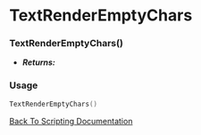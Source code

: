 # TextRenderEmptyChars

### TextRenderEmptyChars()
- ***Returns:*** 

### Usage

```Lua
TextRenderEmptyChars()
```


[Back To Scripting Documentation](../README.md)
